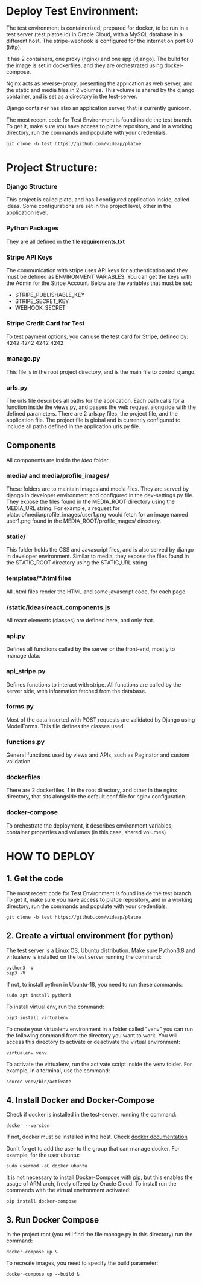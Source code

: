 # Deploy Test Environment:
The test environment is containerized, prepared for docker, to be run in a test server (test.platoe.io) in Oracle Cloud, with a MySQL database in a different host. The stripe-webhook is configured for the internet on port 80 (http). 

It has 2 containers, one proxy (nginx) and one app (django). The build for the image is set in dockerfiles, and they are orchestrated using docker-compose.

Nginx acts as reverse-proxy, presenting the application as web server, and the static and media files in 2 volumes. This volume is shared by the django container, and is set as a directory in the test-server.

Django container has also an application server, that is currently gunicorn.

The most recent code for Test Environment is found inside the test branch. To get it, make sure you have access to platoe repository, and in a working directory, run the commands and populate with your credentials.

```
git clone -b test https://github.com/videap/platoe
```

# Project Structure:

### Django Structure
This project is called plato, and has 1 configured application inside, called ideas. Some configurations are set in the project level, other in the application level.

### Python Packages
They are all defined in the file **requirements.txt**

### Stripe API Keys
The communication with stripe uses API keys for authentication and they must be defined as ENVIRONMENT VARIABLES. You can get the keys with the Admin for the Stripe Account. Below are the variables that must be set:

 - STRIPE_PUBLISHABLE_KEY
 - STRIPE_SECRET_KEY
 - WEBHOOK_SECRET

### Stripe Credit Card for Test
To test payment options, you can use the test card for Stripe, defined by:
  4242 4242 4242 4242

### manage.py
This file is in the root project directory, and is the main file to control django.

### urls.py
The urls file describes all paths for the application. Each path calls for a function inside the views.py, and passes the web request alongside with the defined parameters.
There are 2 urls.py files, the project file, and the application file. The project file is global and is currently configured to include all paths defined in the application urls.py file.


## Components
All components are inside the *idea* folder.

### media/ and media/profile_images/
These folders are to maintain images and media files. They are served by django in developer environment and configured in the dev-settings.py file. They expose the files found in the MEDIA_ROOT directory using the MEDIA_URL string. For example, a request for plato.io/media/profile_images/user1.png would fetch for an image named user1.png found in the MEDIA_ROOT/profile_mages/ directory.

### static/
This folder holds the CSS and Javascript files, and is also served by django in developer environment. Similar to media, they expose the files found in the STATIC_ROOT directory using the STATIC_URL string

### templates/*.html files

All .html files render the HTML and some javascript code, for each page.

### /static/ideas/react_components.js
All react elements (classes) are defined here, and only that.

### api.py
Defines all functions called by the server or the front-end, mostly to manage data.

### api_stripe.py
Defines functions to interact with stripe. All functions are called by the server side, with information fetched from the database.

### forms.py
Most of the data inserted with POST requests are validated by Django using ModelForms. This file defines the classes used.  

### functions.py
General functions used by views and APIs, such as Paginator and custom validation.

### dockerfiles
There are 2 dockerfiles, 1 in the root directory, and other in the nginx directory, that sits alongside the default.conf file for nginx configuration.

### docker-compose
To orchestrate the deployment, it describes environment variables, container properties and volumes (in this case, shared volumes)

# HOW TO DEPLOY

## 1. Get the code

The most recent code for Test Environment is found inside the test branch. To get it, make sure you have access to platoe repository, and in a working directory, run the commands and populate with your credentials.

```
git clone -b test https://github.com/videap/platoe
```

## 2. Create a virtual environment (for python)
The test server is a Linux OS, Ubuntu distribution. Make sure Python3.8 and virtualenv is installed on the test server running the command:
```
python3 -V
pip3 -V
```
If not, to install python in Ubuntu-18, you need to run these commands:

```
sudo apt install python3
```

To install virtual env, run the command:
```
pip3 install virtualenv
```

To create your virtualenv environment in a folder called "venv" you can run the following command from the directory you want to work. You will access this directory to activate or deactivate the virtual environment:

```
virtualenv venv
```

To activate the virtualenv, run the activate script inside the venv folder. For example, in a terminal, use the command:
```
source venv/bin/activate

```

## 4. Install Docker and Docker-Compose
Check if docker is installed in the test-server, running the command:
```
docker --version
```

If not, docker must be installed in the host. Check [docker documentation](https://docs.docker.com/engine/install/ubuntu/)

Don't forget to add the user to the group that can manage docker. For example, for the user ubuntu:

```
sudo usermod -aG docker ubuntu 
```


It is not necessary to install Docker-Compose with pip, but this enables the usage of ARM arch, freely offered by Oracle Cloud. To install run the commands with the virtual environment activated:

```
pip install docker-compose
```

## 3. Run Docker Compose

In the project root (you will find the file manage.py in this directory) run the command:
```
docker-compose up &
```

To recreate images, you need to specify the build parameter:
```
docker-compose up --build &
```


